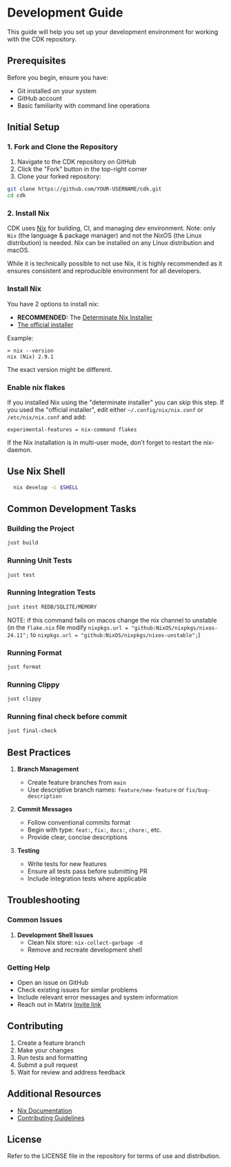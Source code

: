 # Development Guide

This guide will help you set up your development environment for working with the CDK repository.

## Prerequisites

Before you begin, ensure you have:
- Git installed on your system
- GitHub account
- Basic familiarity with command line operations

## Initial Setup

### 1. Fork and Clone the Repository

1. Navigate to the CDK repository on GitHub
2. Click the "Fork" button in the top-right corner
3. Clone your forked repository:
```bash
git clone https://github.com/YOUR-USERNAME/cdk.git
cd cdk
```

### 2. Install Nix

<!-- 
MIT License

Copyright (c) 2021 elsirion
https://github.com/fedimint/fedimint/blob/master/docs/dev-env.md
-->

CDK uses [Nix](https://nixos.org/explore.html) for building, CI, and managing dev environment.
Note: only `Nix` (the language & package manager) and not the NixOS (the Linux distribution) is needed.
Nix can be installed on any Linux distribution and macOS.

While it is technically possible to not use Nix, it is highly recommended as
it ensures consistent and reproducible environment for all developers.

### Install Nix

You have 2 options to install nix:

* **RECOMMENDED:** The [Determinate Nix Installer](https://github.com/DeterminateSystems/nix-installer)
* [The official installer](https://nixos.org/download.html)

Example:

```
> nix --version
nix (Nix) 2.9.1
```

The exact version might be different.

### Enable nix flakes

If you installed Nix using the "determinate installer" you can skip this step. If you used the "official installer", edit either `~/.config/nix/nix.conf` or `/etc/nix/nix.conf` and add:

```
experimental-features = nix-command flakes
```

If the Nix installation is in multi-user mode, don’t forget to restart the nix-daemon.

## Use Nix Shell

```sh
  nix develop -c $SHELL  
```

## Common Development Tasks

### Building the Project
```sh
just build
```

### Running Unit Tests
```bash
just test
```

### Running Integration Tests
```bash
just itest REDB/SQLITE/MEMORY
```

NOTE: if this command fails on macos change the nix channel to unstable (in the `flake.nix` file modify `nixpkgs.url = "github:NixOS/nixpkgs/nixos-24.11";` to `nixpkgs.url = "github:NixOS/nixpkgs/nixos-unstable";`)

### Running Format
```bash
just format
```


### Running Clippy
```bash
just clippy
```

### Running final check before commit
```sh
just final-check
```


## Best Practices

1. **Branch Management**
   - Create feature branches from `main`
   - Use descriptive branch names: `feature/new-feature` or `fix/bug-description`

2. **Commit Messages**
   - Follow conventional commits format
   - Begin with type: `feat:`, `fix:`, `docs:`, `chore:`, etc.
   - Provide clear, concise descriptions

3. **Testing**
   - Write tests for new features
   - Ensure all tests pass before submitting PR
   - Include integration tests where applicable

## Troubleshooting

### Common Issues

1. **Development Shell Issues**
   - Clean Nix store: `nix-collect-garbage -d`
   - Remove and recreate development shell

### Getting Help

- Open an issue on GitHub
- Check existing issues for similar problems
- Include relevant error messages and system information
- Reach out in Matrix [Invite link](https://matrix.to/#/#dev:matrix.cashu.space)

## Contributing

1. Create a feature branch
2. Make your changes
3. Run tests and formatting
4. Submit a pull request
5. Wait for review and address feedback

## Additional Resources

- [Nix Documentation](https://nixos.org/manual/nix/stable/)
- [Contributing Guidelines](CODE_STYLE.md)

## License

Refer to the LICENSE file in the repository for terms of use and distribution.
